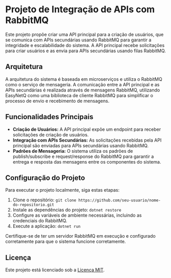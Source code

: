 # Projeto de Integração de APIs com RabbitMQ

Este projeto propõe criar uma API principal para a criação de usuários, que se comunica com APIs secundárias usando RabbitMQ para garantir a integridade e escalabilidade do sistema. A API principal recebe solicitações para criar usuários e as envia para APIs secundárias usando filas RabbitMQ.

## Arquitetura

A arquitetura do sistema é baseada em microserviços e utiliza o RabbitMQ como o serviço de mensageria. A comunicação entre a API principal e as APIs secundárias é realizada através de mensagens RabbitMQ, utilizando EasyNetQ como uma biblioteca de cliente RabbitMQ para simplificar o processo de envio e recebimento de mensagens.

## Funcionalidades Principais

- **Criação de Usuários:** A API principal expõe um endpoint para receber solicitações de criação de usuários.
- **Integração com APIs Secundárias:** As solicitações recebidas pela API principal são enviadas para APIs secundárias usando RabbitMQ.
- **Padrões de Mensageria:** O sistema utiliza os padrões de publish/subscribe e request/response do RabbitMQ para garantir a entrega e resposta das mensagens entre os componentes do sistema.

## Configuração do Projeto

Para executar o projeto localmente, siga estas etapas:

1. Clone o repositório: `git clone https://github.com/seu-usuario/nome-do-repositorio.git`
2. Instale as dependências do projeto: `dotnet restore`
3. Configure as variáveis de ambiente necessárias, incluindo as credenciais do RabbitMQ.
4. Execute a aplicação: `dotnet run`

Certifique-se de ter um servidor RabbitMQ em execução e configurado corretamente para que o sistema funcione corretamente.

## Licença

Este projeto está licenciado sob a [Licença MIT](https://github.com/seu-usuario/nome-do-repositorio/blob/main/LICENSE).



